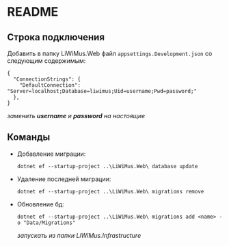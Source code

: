 ﻿# README

## Строка подключения
Добавить в папку LiWiMus.Web файл `appsettings.Development.json` со следующим содержимым:
```
{
  "ConnectionStrings": {
    "DefaultConnection": "Server=localhost;Database=liwimus;Uid=username;Pwd=password;"
  },
}
```
*заменить **username** и **password** на настоящие*

## Команды
* Добавление миграции:
  ```
  dotnet ef --startup-project ..\LiWiMus.Web\ database update
  ```
* Удаление последней миграции:
  ```
  dotnet ef --startup-project ..\LiWiMus.Web\ migrations remove
  ```
* Обновление бд:
  ```
  dotnet ef --startup-project ..\LiWiMus.Web\ migrations add <name> -o "Data/Migrations"
  ```
  *запускать из папки LiWiMus.Infrastructure* 